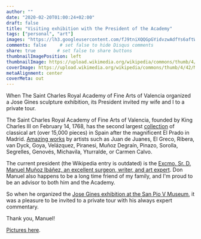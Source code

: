 ```yaml
---
author: ""
date: "2020-02-20T01:00:24+02:00"
draft: false
title: "Visiting exhibition with the President of the Academy"
tags: ["personal", "art"]
images: "https://lh3.googleusercontent.com/fJ9tniXQQGpGYidvzwAdfYs6aftWm-y2MYY_nmTINDmr6drjMa5HrpcJfwEJHUgcg6_g9nOYwrQpkByMDD8kt2l86d2KaYbxqWWmUy20WIFlAc3hHflmLsZSy2VOIO4-mmYNi6yBgPO5G3x6eh9emlARzdZrN2Wc0WewpLNE5vc-KXmcnBR6Blhn5vruKYUc9KkAu7ym7DdYPifFt1HQUUcW2ERhf32-o9iQPF8NdVa57qf8eEiQaVBf7UDzUAYSWwEGmmUCQkJFIXlUS2oMUFhS3rTt0a0wiPo51LqUeyDYhtjg3qBOY0MPR2vuNexADmvznhhtEi0VPZVGAJ8j_sqn-WvgRcHIpx4F11J2-8grnzYPeBDOJIFRBWFdVKmhNYh2DJJtneemObKszUSLTyyLrCCcLags9I7l_AQ5xMGIqhLzgfJNVtFP_Q4QuioaayKbT6pjCTlSEVuxEOkbGjf60cc6jqLOzQ29wNwY1p5TBNsP4plPxZDRR-CobXiwkPv-sn2F0uNAhdbNKX68YuRLIZ2nOZQSwuPrU6RhjXQEyxLcm8URKGYU9KsTjazsGxaIU7ewGjDy1XcfJeZm4ssAhaG4A876-OeonLatkenBJvEwC_0_7lPHQXQxnvfaV3ojAiRG6rZC5wgWKWLth7lYaNSln-WKmaC3_Aw1qmGRDRR7NVUytb8=w1920-h880"
comments: false     # set false to hide Disqus comments
share: true        # set false to share buttons
thumbnailImagePosition: left
thumbnailImage: https://upload.wikimedia.org/wikipedia/commons/thumb/4/42/Museu_belles_arts_val%C3%A8ncia2.jpg/1280px-Museu_belles_arts_val%C3%A8ncia2.jpg
coverImage: https://upload.wikimedia.org/wikipedia/commons/thumb/4/42/Museu_belles_arts_val%C3%A8ncia2.jpg/1280px-Museu_belles_arts_val%C3%A8ncia2.jpg
metaAlignment: center
coverMeta: out
---
```


When The Saint Charles Royal Academy of Fine Arts of Valencia organized a Jose Gines sculpture exhibition, its President invited my wife and I to a private tour.

<!--more-->

The Saint Charles Royal Academy of Fine Arts of Valencia, founded by King Charles III on February 14, 1768, has the second largest [collection](http://www.realacademiasancarlos.com/patrimonio/) of classical art (over 15,000 pieces) in Spain after the magnificent El Prado in Madrid. [Amazing works](http://www.realacademiasancarlos.com/patrimonio-real-academia/) by artists such as Juan de Juanes, El Greco, Ribera, van Dyck, Goya, Velázquez, Piranesi, Muñoz Degraín, Pinazo, Sorolla, Segrelles, Genovés, Michavila, Yturralde, or Carmen Calvo.

The current president (the Wikipedia entry is outdated) is the [Excmo. Sr. D. Manuel Muñoz Ibáñez, an excellent surgeon, writer, and art expert](http://www.realacademiasancarlos.com/excmo-sr-d-manuel-munoz-ibanez/). Don Manuel also happens to be a long time friend of my family, and I'm proud to be an advisor to both him and the Academy.

So when he organized the [Jose Gines exhibition at the San Pio V Museum](http://www.museobellasartesvalencia.gva.es/va/actualitat/-/asset_publisher/OCD94WMhKnYX/content/jose-gines-1768-1823-la-matanza-de-los-inocentes), it was a pleasure to be invited to a private tour with his always expert commentary.

Thank you, Manuel!

[Pictures here](https://photos.app.goo.gl/FCX1rx2yqjpmrQ3L8).
